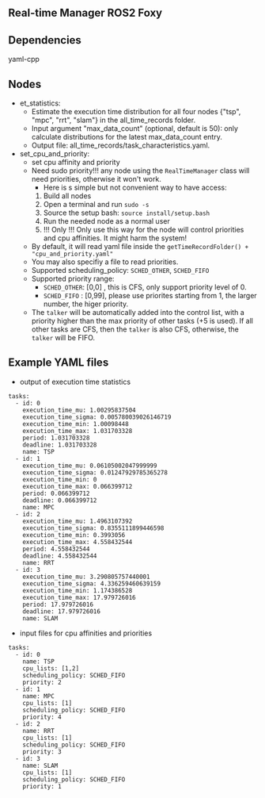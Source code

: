 ## Real-time Manager ROS2 Foxy

## Dependencies
yaml-cpp

## Nodes
- et_statistics: 
    - Estimate the execution time distribution for all four nodes {"tsp", "mpc", "rrt", "slam"} in the all_time_records folder.
    - Input argument "max_data_count" (optional, default is 50): only calculate distributions for the latest max_data_count entry.
    - Output file: all_time_records/task_characteristics.yaml.
- set_cpu_and_priority:
    - set cpu affinity and priority
    - Need sudo priority!!! any node using the `RealTimeManager` class will need priorities, otherwise it won't work.
        - Here is s simple but not convenient way to have access:
        1. Build all nodes
        1. Open a terminal and run `sudo -s`
        1. Source the setup bash: `source install/setup.bash`
        1. Run the needed node as a normal user
        1. !!! Only !!! Only use this way for the node will control priorities and cpu affinities. It might harm the system!
    - By default, it will read yaml file inside the `getTimeRecordFolder() + "cpu_and_priority.yaml"`
    - You may also specifiy a file to read priorities.
    - Supported scheduling_policy: `SCHED_OTHER`, `SCHED_FIFO`
    - Supported priority range:
        - `SCHED_OTHER`: [0,0] , this is CFS, only support priority level of 0.
        - `SCHED_FIFO` : [0,99], please use priorites starting from 1, the larger number, the higer priority.
    - The `talker` will be automatically added into the control list, with a priority higher than the max priority of other tasks (+5 is used). If all other tasks are CFS, then the `talker` is also CFS, otherwise, the `talker` will be FIFO.

## Example YAML files
- output of execution time statistics
```
tasks:
  - id: 0
    execution_time_mu: 1.00295837504
    execution_time_sigma: 0.005780039026146719
    execution_time_min: 1.00098448
    execution_time_max: 1.031703328
    period: 1.031703328
    deadline: 1.031703328
    name: TSP
  - id: 1
    execution_time_mu: 0.06105002047999999
    execution_time_sigma: 0.01247929785365278
    execution_time_min: 0
    execution_time_max: 0.066399712
    period: 0.066399712
    deadline: 0.066399712
    name: MPC
  - id: 2
    execution_time_mu: 1.4963107392
    execution_time_sigma: 0.8355111899446598
    execution_time_min: 0.3993056
    execution_time_max: 4.558432544
    period: 4.558432544
    deadline: 4.558432544
    name: RRT
  - id: 3
    execution_time_mu: 3.290805757440001
    execution_time_sigma: 4.336259460639159
    execution_time_min: 1.174386528
    execution_time_max: 17.979726016
    period: 17.979726016
    deadline: 17.979726016
    name: SLAM
```

- input files for cpu affinities and priorities
```
tasks:
  - id: 0
    name: TSP
    cpu_lists: [1,2]
    scheduling_policy: SCHED_FIFO
    priority: 2
  - id: 1
    name: MPC
    cpu_lists: [1]
    scheduling_policy: SCHED_FIFO
    priority: 4
  - id: 2
    name: RRT
    cpu_lists: [1]
    scheduling_policy: SCHED_FIFO
    priority: 3
  - id: 3
    name: SLAM
    cpu_lists: [1]
    scheduling_policy: SCHED_FIFO
    priority: 1
```